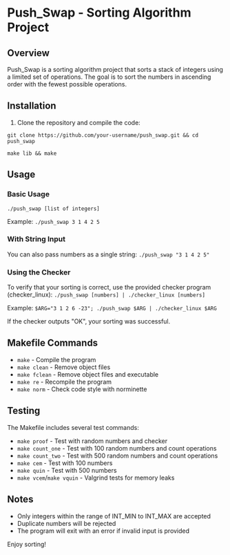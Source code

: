 # Push_Swap - Sorting Algorithm Project

## Overview
Push_Swap is a sorting algorithm project that sorts a stack of integers using a limited set of operations. The goal is to sort the numbers in ascending order with the fewest possible operations.

## Installation
1. Clone the repository and compile the code:

  ```git clone https://github.com/your-username/push_swap.git && cd push_swap```
  
  ```make lib && make```

## Usage
### Basic Usage
```./push_swap [list of integers]```

Example:
```./push_swap 3 1 4 2 5```

### With String Input
You can also pass numbers as a single string:
```./push_swap "3 1 4 2 5"```

### Using the Checker
To verify that your sorting is correct, use the provided checker program (checker_linux):
```./push_swap [numbers] | ./checker_linux [numbers]```

Example:
```$ARG="3 1 2 6 -23"; ./push_swap $ARG | ./checker_linux $ARG```

If the checker outputs "OK", your sorting was successful.

## Makefile Commands
- `make` - Compile the program
- `make clean` - Remove object files
- `make fclean` - Remove object files and executable
- `make re` - Recompile the program
- `make norm` - Check code style with norminette

## Testing
The Makefile includes several test commands:
- `make proof` - Test with random numbers and checker
- `make count_one` - Test with 100 random numbers and count operations
- `make count_two` - Test with 500 random numbers and count operations
- `make cem` - Test with 100 numbers
- `make quin` - Test with 500 numbers
- `make vcem`/`make vquin` - Valgrind tests for memory leaks

## Notes
- Only integers within the range of INT_MIN to INT_MAX are accepted
- Duplicate numbers will be rejected
- The program will exit with an error if invalid input is provided

Enjoy sorting!
